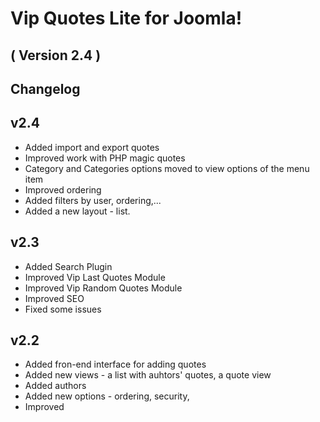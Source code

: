 Vip Quotes Lite for Joomla! 
==========================
( Version 2.4 )
--------------------------

Changelog
---------

v2.4
---------
* Added import and export quotes
* Improved work with PHP magic quotes
* Category and Categories options moved to view options of the menu item
* Improved ordering 
* Added filters by user, ordering,...
* Added a new layout - list.

v2.3
---------

* Added Search Plugin
* Improved Vip Last Quotes Module
* Improved Vip Random Quotes Module
* Improved SEO
* Fixed some issues 


v2.2
---------
* Added fron-end interface for adding quotes
* Added new views - a list with auhtors' quotes, a quote view
* Added authors
* Added new options - ordering, security, 
* Improved



